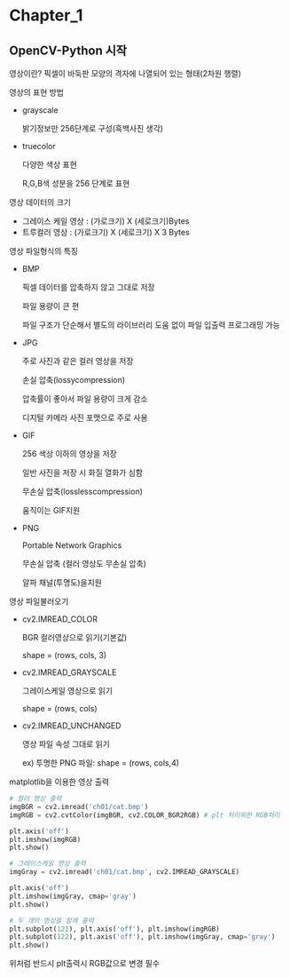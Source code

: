 # Chapter_1

## 	OpenCV-Python 시작

영상이란? 픽셀이 바둑판 모양의 격자에 나열되어 있는 형태(2차원 행렬)



영상의 표현 방법

- grayscale

  밝기정보만 256단계로 구성(흑백사진 생각)

  

- truecolor

  다양한 색상 표현

  R,G,B색 성분을 256 단계로 표현



영상 데이터의 크기

- 그레이스 케일 영상 : (가로크기) X (세로크기)Bytes
- 트루컬러 영상 : (가로크기) X (세로크기) X 3 Bytes



영상 파일형식의 특징

- BMP

  픽셀 데이터를 압축하지 않고 그대로 저장

  파일 용량이 큰 편

  파일 구조가 단순해서 별도의 라이브러리 도움 없이 파일 입출력 프로그래밍 가능

  

- JPG

  주로 사진과 같은 컬러 영상을 저장

  손실 압축(lossycompression)

  압축률이 좋아서 파일 용량이 크게 감소

  디지털 카메라 사진 포맷으로 주로 사용

  

- GIF

  256 색상 이하의 영상을 저장

  일반 사진을 저장 시 화질 열화가 심함

  무손실 압축(losslesscompression)

  움직이는 GIF지원

  

- PNG

  Portable Network Graphics

  무손실 압축 (컬러 영상도 무손실 압축)

  알파 채널(투명도)을지원



영상 파일불러오기

- cv2.IMREAD_COLOR

  BGR 컬러영상으로 읽기(기본값)

  shape = (rows, cols, 3)

  

- cv2.IMREAD_GRAYSCALE

  그레이스케일 영상으로 읽기

  shape = (rows, cols)

  

- cv2.IMREAD_UNCHANGED

  영상 파일 속성 그대로 읽기

  ex) 투명한 PNG 파일: shape = (rows, cols,4)



matplotlib을 이용한 영상 출력

```python
# 컬러 영상 출력
imgBGR = cv2.imread('ch01/cat.bmp')
imgRGB = cv2.cvtColor(imgBGR, cv2.COLOR_BGR2RGB) # plt 처리위한 RGB처리

plt.axis('off')
plt.imshow(imgRGB)
plt.show()

# 그레이스케일 영상 출력
imgGray = cv2.imread('ch01/cat.bmp', cv2.IMREAD_GRAYSCALE)

plt.axis('off')
plt.imshow(imgGray, cmap='gray')
plt.show()

# 두 개의 영상을 함께 출력
plt.subplot(121), plt.axis('off'), plt.imshow(imgRGB)
plt.subplot(122), plt.axis('off'), plt.imshow(imgGray, cmap='gray')
plt.show()
```

위처럼 반드시 plt출력시 RGB값으로 변경 필수
